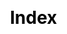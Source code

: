 ---
layout: default
title: 0. Index
nav_order: 1
description: ""
has_children: true
parent:  Class 9 Fiitjee Phasebook Maths
grand_parent: Class 9
tags: [MathJax, Mathematic]
mathjax: true
css: blue.css
---